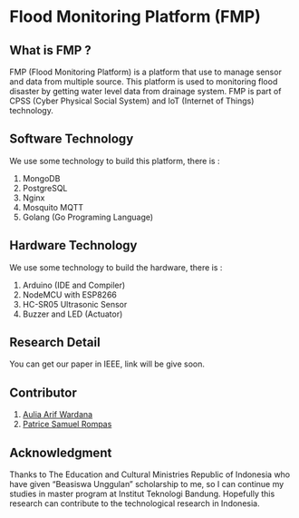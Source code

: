 # Flood Monitoring Platform (FMP) 


## What is FMP ?
FMP (Flood Monitoring Platform) is a platform that use to manage sensor and data from multiple source. This platform is used to monitoring flood disaster by getting water level data from drainage system. FMP is part of CPSS (Cyber Physical Social System) and IoT (Internet of Things) technology.


## Software Technology
We use some technology to build this platform, there is : 
1. MongoDB
2. PostgreSQL
3. Nginx
4. Mosquito MQTT
5. Golang (Go Programing Language)


## Hardware Technology
We use some technology to build the hardware, there is : 
1. Arduino (IDE and Compiler)
2. NodeMCU with ESP8266
3. HC-SR05 Ultrasonic Sensor
4. Buzzer and LED (Actuator)


## Research Detail
You can get our paper in IEEE, link will be give soon.


## Contributor
1. [Aulia Arif Wardana](https://www.linkedin.com/in/aulwardana "aulwardana")
2. [Patrice Samuel Rompas](# "patricesr")

## Acknowledgment 
Thanks to The Education and Cultural Ministries Republic of Indonesia who have given “Beasiswa Unggulan” scholarship to me, so I can continue my studies in master program at Institut Teknologi Bandung. Hopefully this research can contribute to the technological research in Indonesia.
